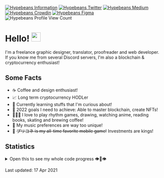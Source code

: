 [![Hypebeans Information](https://img.shields.io/badge/Linktree-39E09B?style=for-the-badge&logo=linktree&logoColor=white)](https://linktr.ee/hypebeans)
[![Hypebeans Twitter](https://img.shields.io/badge/Twitter-1DA1F2?style=for-the-badge&logo=twitter&logoColor=white)](https://twitter.com/hypebeans)
[![Hypebeans Medium](https://img.shields.io/badge/Medium-000000?style=for-the-badge&logo=medium&logoColor=white)](https://medium.com/@hypebeans)
[![Hypebeans Crowdin](https://img.shields.io/badge/Crowdin-2E3340?style=for-the-badge&logo=crowdin&logoColor=white)](https://crowdin.com/profile/hypebeans)
[![Hypebeans Figma](https://img.shields.io/badge/Figma-F24E1E?style=for-the-badge&logo=figma&logoColor=white)](https://www.figma.com/@hypebeans)
<br>
![Hypebeans Profile View Count](https://komarev.com/ghpvc/?username=hypebeans&style=flat-square&color=lightgrey)


# Hello! <img src="https://raw.githubusercontent.com/MartinHeinz/MartinHeinz/master/wave.gif" width="30px">

I'm a freelance graphic designer, translator, proofreader and web developer.<br>
If you know me from several Discord servers, I'm also a blockchain & cryptocurrency enthusiast!<br>

## Some Facts
- ☕️  Coffee and design enthusiast!
- 📈  Long term cryptocurrency HODLer
- 🌱  Currently learning stuffs that I'm curious about!
- 💪  2022 goals I need to achieve: Able to master blockchain, create NFTs!
- 👨🏻‍💻  I love to play rhythm games, drawing, watching anime, reading books, skating and brewing coffee!
- 🎵  My music preferences are way too unique!
- 👑  ~~プリコネ is my all-time favorite mobile game!~~ Investments are kings!

## Statistics
<details>
<summary>Open this to see my whole code progress 👁👄👁</summary>
<a href="https://github.com/hypebeans">
<img align="center" src="https://github-readme-stats.vercel.app/api?username=hypebeans&show_icons=true&text_color=fdfdfd&icon_color=fdfdfd&bg_color=191919&hide_title=true" alt="github stats for hypebeans" />
</a>
<a href="https://github.com/hypebeans">
<img align="center" src="https://github-readme-stats.vercel.app/api/top-langs/?username=hypebeans&hide=java,html&&text_color=fdfdfd&icon_color=fdfdfd&bg_color=191919&hide_title=true" alt="github repository stats for hypebeans" />
</a>
</details>

<italic>Last updated: 17 Apr 2021</italic>
